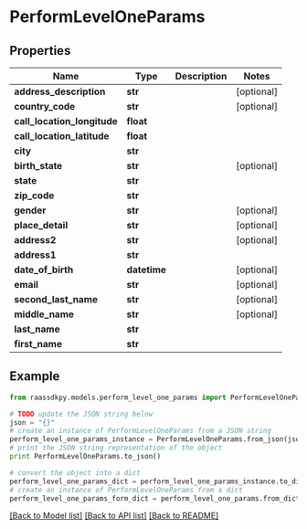 # PerformLevelOneParams


## Properties
Name | Type | Description | Notes
------------ | ------------- | ------------- | -------------
**address_description** | **str** |  | [optional] 
**country_code** | **str** |  | [optional] 
**call_location_longitude** | **float** |  | 
**call_location_latitude** | **float** |  | 
**city** | **str** |  | 
**birth_state** | **str** |  | [optional] 
**state** | **str** |  | 
**zip_code** | **str** |  | 
**gender** | **str** |  | [optional] 
**place_detail** | **str** |  | [optional] 
**address2** | **str** |  | [optional] 
**address1** | **str** |  | 
**date_of_birth** | **datetime** |  | [optional] 
**email** | **str** |  | [optional] 
**second_last_name** | **str** |  | [optional] 
**middle_name** | **str** |  | [optional] 
**last_name** | **str** |  | 
**first_name** | **str** |  | 

## Example

```python
from raassdkpy.models.perform_level_one_params import PerformLevelOneParams

# TODO update the JSON string below
json = "{}"
# create an instance of PerformLevelOneParams from a JSON string
perform_level_one_params_instance = PerformLevelOneParams.from_json(json)
# print the JSON string representation of the object
print PerformLevelOneParams.to_json()

# convert the object into a dict
perform_level_one_params_dict = perform_level_one_params_instance.to_dict()
# create an instance of PerformLevelOneParams from a dict
perform_level_one_params_form_dict = perform_level_one_params.from_dict(perform_level_one_params_dict)
```
[[Back to Model list]](../README.md#documentation-for-models) [[Back to API list]](../README.md#documentation-for-api-endpoints) [[Back to README]](../README.md)



